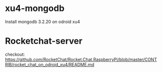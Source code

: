 # xu4-mongodb
Install mongodb 3.2.20 on odroid xu4
# Rocketchat-server
checkout: https://github.com/RocketChat/Rocket.Chat.RaspberryPi/blob/master/CONTRIB/rocket_chat_on_odroid_xu4/README.md
